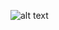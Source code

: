![alt text](https://scontent.fbhz6-1.fna.fbcdn.net/v/t31.0-8/28514643_1064447293697430_2523313512108902764_o.jpg?_nc_cat=100&_nc_sid=e3f864&_nc_ohc=kGKNryvy7vMAX-QoWqe&_nc_ht=scontent.fbhz6-1.fna&oh=cf2a6e8ef45da6cc8cc6c828f753882c&oe=5F2DA907)


<!--
**osanam-giordane/osanam-giordane** is a ✨ _special_ ✨ repository because its `README.md` (this file) appears on your GitHub profile.

Here are some ideas to get you started:

- 🔭 I’m currently working on ...
- 🌱 I’m currently learning ...
- 👯 I’m looking to collaborate on ...
- 🤔 I’m looking for help with ...
- 💬 Ask me about ...
- 📫 How to reach me: ...
- 😄 Pronouns: ...
- ⚡ Fun fact: ...
-->
